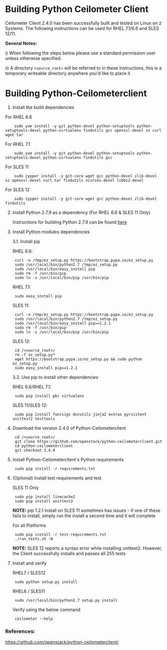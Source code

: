 <!---PACKAGE:Ceilometer client--->
<!---DISTRO:SLES 12:2.4.0--->
<!---DISTRO:SLES 11:2.4.0--->
<!---DISTRO:RHEL 7.1:2.4.0--->
<!---DISTRO:RHEL 6.6:2.4.0--->

# Building Python Ceilometer Client

Ceilometer Client 2.4.0 has been successfully built and tested on Linux on z Systems. The following instructions can be used for RHEL 7.1/6.6 and SLES 12/11.

**General Notes:**

i) When following the steps below please use a standard permission user unless otherwise specified.

ii) A directory `<source_root>` will be referred to in these instructions, this is a temporary writeable directory anywhere you'd like to place it

# Building Python-Ceilometerclient

1. Install the build dependencies

 For RHEL 6.6 
 
        sudo yum install -y git python-devel python-setuptools python-setuptools-devel python-virtualenv findutils gcc openssl-devel xz curl wget tar 
 
 For RHEL 7.1

		sudo yum install -y git python-devel python-setuptools python-setuptools-devel python-virtualenv findutils gcc  
		          
 For SLES 11 
 
        sudo zypper install -y git-core wget gcc python-devel zlib-devel xz openssl-devel curl tar findutils ncurses-devel libbz2-devel
 
 For SLES 12

		sudo zypper install -y git-core wget gcc python-devel zlib-devel findutils 


2. Install Python 2.7.9 as a dependency (For RHEL 6.6 & SLES 11 Only) 

   Instructions for building Python 2.7.9 can be found [here](https://github.com/linux-on-ibm-z/docs/wiki/Building-Python-2.7.9)
    
		
3. Install Python modules dependencies

   3.1. Install pip 
	
      RHEL 6.6: 
		
		curl -o /tmp/ez_setup.py https://bootstrap.pypa.io/ez_setup.py
		sudo /usr/local/bin/python2.7 /tmp/ez_setup.py   
		sudo /usr/local/bin/easy_install pip  
		sudo rm -f /usr/bin/pip
        sudo ln -s /usr/local/bin/pip /usr/bin/pip		

        
      RHEL 7.1:
		
		sudo easy_install pip

      SLES 11: 
		
		curl -o /tmp/ez_setup.py https://bootstrap.pypa.io/ez_setup.py
		sudo /usr/local/bin/python2.7 /tmp/ez_setup.py
		sudo /usr/local/bin/easy_install pip==1.2.1
		sudo rm -f /usr/bin/pip
		sudo ln -s /usr/local/bin/pip /usr/bin/pip	
		
      SLES 12:
       
        cd /<source_root>/
		rm -f ez_setup.py*
		wget https://bootstrap.pypa.io/ez_setup.py && sudo python ez_setup.py	   
		sudo easy_install pip==1.2.1

		

   3.2. Use pip to install other dependencies 
	  
	  RHEL 6.6/RHEL 7.1:
		
		sudo pip install pbr virtualenv
	    
	  
	  SLES 11/SLES 12:
		
		sudo pip install funcsigs docutils jinja2 extras pyrsistent unittest2 testtools

4. Download the version 2.4.0 of Python-Ceilometerclient

		cd /<source_root>/
        git clone https://github.com/openstack/python-ceilometerclient.git
		cd python-ceilometerclient
        git checkout 2.4.0
		  

		  
5. Install Python-Ceilometerclient's Python requirements
        
		sudo pip install -r requirements.txt         


6. (Optional) Install test requirements and test

	SLES 11 Only 
		
		sudo pip install linecache2
		sudo pip install unittest2
     
	**NOTE:** pip 1.2.1 install on SLES 11 sometimes has issues - if one of these fails to install, simply run the install a second time and it will complete
		
	
	For all Platforms 
		
		
		sudo pip install -r test-requirements.txt
		./run_tests.sh -N
	
	**NOTE:** SLES 12 reports a syntax error while installing unittest2. However, the Client successfully installs and passes all 255 tests


7. Install and verify
        
    RHEL7 / SLES12 
	
		sudo python setup.py install
		
    RHEL6 / SLES11 
	
        sudo /usr/local/bin/python2.7 setup.py install
	
    Verify using the below command	
	
		ceilometer --help
      
		   
### References:
https://github.com/openstack/python-ceilometerclient/		   


